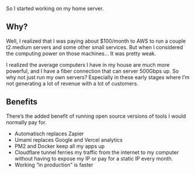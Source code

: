 So I started working on my home server.

## Why?

Well, I realized that I was paying about $100/month to AWS to run a couple t2.medium servers and some other small services. But when I considered the computing power on those machines… It was pretty weak.

I realized the average computers I have in my house are much more powerful, and I have a fiber connection that can server 500Gbps up. So why not just run my own servers? Especially in these early stages where I’m not generating a lot of revenue with a lot of customers.

## Benefits

There’s the added benefit of running open source versions of tools I would normally pay for.
- Automatisch replaces Zapier
- Umami replaces Google and Vercel analytics
- PM2 and Docker keep all my apps up
- Cloudflare tunnel ferries my traffic from the internet to my computer without having to expose my IP or pay for a static IP every month.
- Working “in production” is faster